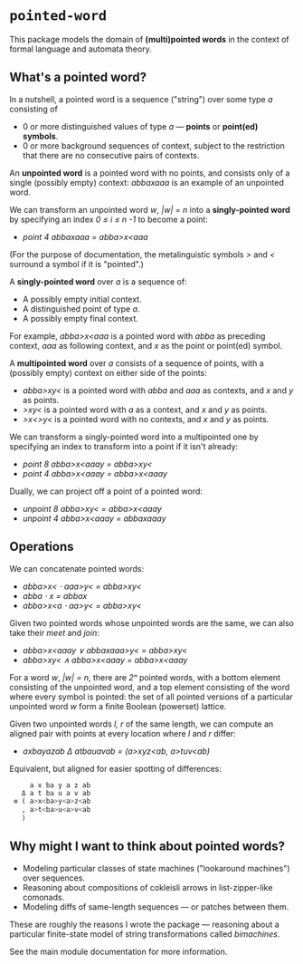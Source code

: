 # `pointed-word`

This package models the domain of **(multi)pointed words** in the context of formal language and automata theory.

## What's a pointed word?

In a nutshell, a pointed word is a sequence ("string") over some type *a* consisting of 

 - 0 or more distinguished values of type *a* — **points** or **point(ed) symbols**.
 - 0 or more background sequences of context, subject to the restriction that there are no consecutive pairs
   of contexts.
   
An **unpointed word** is a pointed word with no points, and consists only of a single (possibly empty)
context: *abbaxaaa* is an example of an unpointed word.

We can transform an unpointed word *w*, *|w| = n* into a **singly-pointed word** by specifying an index
*0 ≤ i ≤ n -1* to become a point:

 - *point 4 abbaxaaa = abba>x<aaa*

(For the purpose of documentation, the metalinguistic symbols *>* and *<* surround a symbol if it is 
"pointed".)
 
A **singly-pointed word** over *a* is a sequence of:

 - A possibly empty initial context.
 - A distinguished point of type *a*.
 - A possibly empty final context.

For example, *abba>x<aaa* is a pointed word with *abba* as preceding context, *aaa* as following context, and
*x* as the point or point(ed) symbol. 


A **multipointed word** over *a* consists of a sequence of points, with a (possibly empty) context on either
side of the points:

 - *abba>x<aaa>y<* is a pointed word with *abba* and *aaa* as contexts, and *x* and *y* as points.
 - *>x<a>y<* is a pointed word with *a* as a context, and *x* and *y* as points.
 - *>x<>y<* is a pointed word with no contexts, and *x* and *y* as points.

We can transform a singly-pointed word into a multipointed one by specifying an index to transform
into a point if it isn't already:

 - *point 8 abba>x<aaay = abba>x<aaa>y<*
 - *point 4 abba>x<aaay = abba>x<aaay*

Dually, we can project off a point of a pointed word:

 - *unpoint 8 abba>x<aaa>y< = abba>x<aaay*
 - *unpoint 4 abba>x<aaay = abbaxaaay*

## Operations

We can concatenate pointed words:

 - *abba>x< ⋅ aaa>y< = abba>x<aaa>y<*
 - *abba ⋅ x = abbax*
 - *abba>x<a ⋅ aa>y< = abba>x<aaa>y<*


Given two pointed words whose unpointed words are the same, we can also take their
*meet* and *join*:

 - *abba>x<aaay ∨ abbaxaaa>y< = abba>x<aaa>y<*
 - *abba>x<aaa>y< ∧ abba>x<aaay = abba>x<aaay*

For a word *w*, *|w| = n*, there are *2ⁿ* pointed words, with a bottom element consisting of the unpointed word,
and a top element consisting of the word where every symbol is pointed: the set of all pointed versions of a
particular unpointed word *w* form a finite Boolean (powerset) lattice.


Given two unpointed words *l, r* of the same length, we can compute an aligned pair with points at every
location where *l* and *r* differ:

 - *axbayazab Δ atbauavab = (a>x<ba>y<a>z<ab, a>t<ba>u<a>v<ab)*

Equivalent, but aligned for easier spotting of differences:

```haskell
     a x ba y a z ab
   Δ a t ba u a v ab
 ≡ ( a>x<ba>y<a>z<ab
   , a>t<ba>u<a>v<ab
   )
```





## Why might I want to think about pointed words?

 - Modeling particular classes of state machines ("lookaround machines") over sequences.
 - Reasoning about compositions of cokleisli arrows in list-zipper-like comonads.
 - Modeling diffs of same-length sequences — or patches between them.

These are roughly the reasons I wrote the package — reasoning about a particular finite-state model of string
transformations called *bimachines*.


See the main module documentation for more information.
